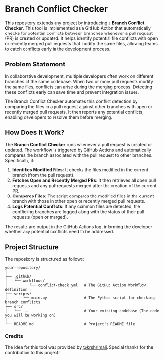 # Branch Conflict Checker

This repository extends any project by introducing a **Branch Conflict Checker**. This tool is implemented as a GitHub Action that automatically checks for potential conflicts between branches whenever a pull request (PR) is created or updated. It helps identify potential file conflicts with open or recently merged pull requests that modify the same files, allowing teams to catch conflicts early in the development process.

## Problem Statement

In collaborative development, multiple developers often work on different branches of the same codebase. When two or more pull requests modify the same files, conflicts can arise during the merging process. Detecting these conflicts early can save time and prevent integration issues.

The Branch Conflict Checker automates this conflict detection by comparing the files in a pull request against other branches with open or recently merged pull requests. It then reports any potential conflicts, enabling developers to resolve them before merging.

## How Does It Work?

The **Branch Conflict Checker** runs whenever a pull request is created or updated. The workflow is triggered by GitHub Actions and automatically compares the branch associated with the pull request to other branches. Specifically, it:

1. **Identifies Modified Files**: It checks the files modified in the current branch (from the pull request).
2. **Fetches Open and Recently Merged PRs**: It then retrieves all open pull requests and any pull requests merged after the creation of the current PR.
3. **Compares Files**: The script compares the modified files in the current branch with those in other open or recently merged pull requests.
4. **Logs Potential Conflicts**: If any common files are detected, the conflicting branches are logged along with the status of their pull requests (open or merged).

The results are output in the GitHub Actions log, informing the developer whether any potential conflicts need to be addressed.

## Project Structure

The repository is structured as follows:

```plaintext
your-repository/
│
├── .github/
│   └── workflows/
│          └── conflict-check.yml   # The GitHub Action Workflow definition                     
├── scripts/
│       └── main.py                 # The Python script for checking branch conflicts
├── src/
│   └── ...                         # Your existing codebase (The code you will be working on)
│
└── README.md                       # Project's README file
```

### Credits

The idea for this tool was provided by [@krshrimali](https://github.com/krshrimali). Special thanks for the contribution to this project!

